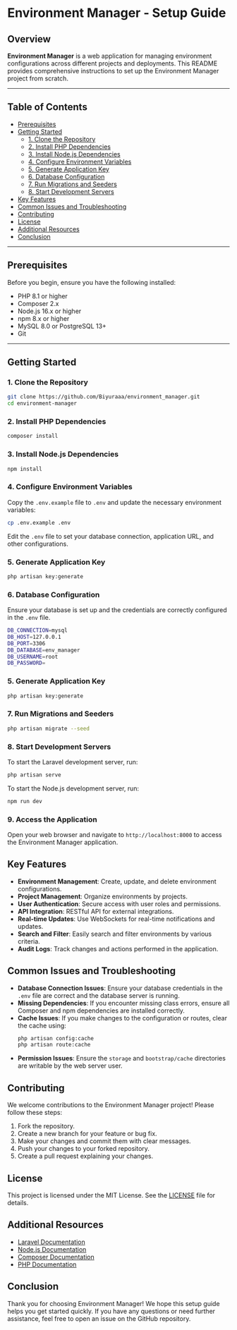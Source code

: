 # Environment Manager - Setup Guide

## Overview

**Environment Manager** is a web application for managing environment configurations across different projects and deployments. This README provides comprehensive instructions to set up the Environment Manager project from scratch.

---

## Table of Contents

-   [Prerequisites](#prerequisites)
-   [Getting Started](#getting-started)
    -   [1. Clone the Repository](#1-clone-the-repository)
    -   [2. Install PHP Dependencies](#2-install-php-dependencies)
    -   [3. Install Node.js Dependencies](#3-install-nodejs-dependencies)
    -   [4. Configure Environment Variables](#4-configure-environment-variables)
    -   [5. Generate Application Key](#5-generate-application-key)
    -   [6. Database Configuration](#6-database-configuration)
    -   [7. Run Migrations and Seeders](#7-run-migrations-and-seeders)
    -   [8. Start Development Servers](#8-start-development-servers)
-   [Key Features](#key-features)
-   [Common Issues and Troubleshooting](#common-issues-and-troubleshooting)
-   [Contributing](#contributing)
-   [License](#license)
-   [Additional Resources](#additional-resources)
-   [Conclusion](#conclusion)

---

## Prerequisites

Before you begin, ensure you have the following installed:

-   PHP 8.1 or higher
-   Composer 2.x
-   Node.js 16.x or higher
-   npm 8.x or higher
-   MySQL 8.0 or PostgreSQL 13+
-   Git

---

## Getting Started

### 1. Clone the Repository

```bash
git clone https://github.com/Biyuraaa/environment_manager.git
cd environment-manager
```

### 2. Install PHP Dependencies

```bash
composer install
```

### 3. Install Node.js Dependencies

```bash
npm install
```

### 4. Configure Environment Variables

Copy the `.env.example` file to `.env` and update the necessary environment variables:

```bash
cp .env.example .env
```

Edit the `.env` file to set your database connection, application URL, and other configurations.

### 5. Generate Application Key

```bash
php artisan key:generate
```

### 6. Database Configuration

Ensure your database is set up and the credentials are correctly configured in the `.env` file.

```bash
DB_CONNECTION=mysql
DB_HOST=127.0.0.1
DB_PORT=3306
DB_DATABASE=env_manager
DB_USERNAME=root
DB_PASSWORD=

```

### 5. Generate Application Key

```bash
php artisan key:generate
```

### 7. Run Migrations and Seeders

```bash
php artisan migrate --seed
```

### 8. Start Development Servers

To start the Laravel development server, run:

```bash
php artisan serve
```

To start the Node.js development server, run:

```bash
npm run dev
```

### 9. Access the Application

Open your web browser and navigate to `http://localhost:8000` to access the Environment Manager application.

## Key Features

-   **Environment Management**: Create, update, and delete environment configurations.
-   **Project Management**: Organize environments by projects.
-   **User Authentication**: Secure access with user roles and permissions.
-   **API Integration**: RESTful API for external integrations.
-   **Real-time Updates**: Use WebSockets for real-time notifications and updates.
-   **Search and Filter**: Easily search and filter environments by various criteria.
-   **Audit Logs**: Track changes and actions performed in the application.

## Common Issues and Troubleshooting

-   **Database Connection Issues**: Ensure your database credentials in the `.env` file are correct and the database server is running.
-   **Missing Dependencies**: If you encounter missing class errors, ensure all Composer and npm dependencies are installed correctly.
-   **Cache Issues**: If you make changes to the configuration or routes, clear the cache using:
    ```bash
    php artisan config:cache
    php artisan route:cache
    ```
-   **Permission Issues**: Ensure the `storage` and `bootstrap/cache` directories are writable by the web server user.

## Contributing

We welcome contributions to the Environment Manager project! Please follow these steps:

1. Fork the repository.
2. Create a new branch for your feature or bug fix.
3. Make your changes and commit them with clear messages.
4. Push your changes to your forked repository.
5. Create a pull request explaining your changes.

## License

This project is licensed under the MIT License. See the [LICENSE](LICENSE) file for details.

## Additional Resources

-   [Laravel Documentation](https://laravel.com/docs)
-   [Node.js Documentation](https://nodejs.org/en/docs/)
-   [Composer Documentation](https://getcomposer.org/doc/)
-   [PHP Documentation](https://www.php.net/docs.php)

## Conclusion

Thank you for choosing Environment Manager! We hope this setup guide helps you get started quickly. If you have any questions or need further assistance, feel free to open an issue on the GitHub repository.
